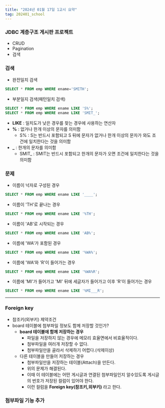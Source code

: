 ```yaml
---
title: "2024년 01월 17일 1교시 요약"
tag: 202401_school
---
```


### JDBC 계층구조 게시판 프로젝트

- CRUD
- Pagination
- 검색


### 검색

- 완전일치 검색

```sql
SELECT * FROM emp WHERE ename='SMITH';
```

- 부분일지 검색(패턴일치 검색)

```sql
SELECT * FROM emp WHERE ename LIKE 'S%';
SELECT * FROM emp WHERE ename LIKE 'SMIT_';
```

- **LIKE** : 일치도가 낮은 경우를 찾는 경우에 사용하는 연산자
- **%** : 없거나 한개 이상의 문자를 의미함
  - S% : S는 반드시 포함되고 S 뒤에 문자가 없거나 한개 이상의 문자가 와도 조건에 일치한다는 것을 의미함
- **_** : 한개의 문자를 의미함
  - SMIT_ : SMIT는 반드시 포함되고 한개의 문자가 오면 조건에 일치한다는 것을 의미함

### 문제

- 이름이 넉자로 구성된 경우

```sql
SELECT * FROM emp WHERE ename LIKE '____';
```

- 이름이 'TH'로 끝나는 경우

```sql
SELECT * FROM emp WHERE ename LIKE '%TH';
```

- 이름이 'AB'로 시작되는 경우

```sql
SELECT * FROM emp WHERE ename LIKE 'AB%';
```

- 이름에 'WA'가 포함된 경우

```sql
SELECT * FROM emp WHERE ename LIKE '%WA%';
```

- 이름에 'WA'와 'R'이 들어가는 경우

```sql
SELECT * FROM emp WHERE ename LIKE '%WA%R';
```

- 이름에 'MI'가 들어가고 'MI' 뒤에 세글자가 들어가고 이후 'R'이 들어가는 경우

```sql
SELECT * FROM emp WHERE ename LIKE '%MI___R';
```

---

### Foreign key

- 참조키(외부키) 제약조건
- board 테이블에 첨부파일 정보도 함께 저장할 것인가?
  - **board 테이블에 함께 저장하는 경우**
    - 파일을 저장하지 않는 경우에 메모리 효율면에서 비효율적이다.
    - 첨부파일을 여러개 저장할 수 없다.
    - 첨부파일만을 골라서 삭제하기 어렵다.(삭제이상)
  - 다른 테이블을 만들어 저장하는 경우
    - 첨부파일만을 저장하는 테이블(Attach)을 만든다.
    - 위의 문제가 해결된다.
    - 이때 이 테이블에는 어떤 게시글과 연결된 첨부파일인지 알수있도록 게시글의 번호가 저장된 컬럼이 있어야 한다.
    - 이런 컬럼을 **Foreign key(참조키,외부키)** 라고 한다.


### 첨부파일 기능 추가